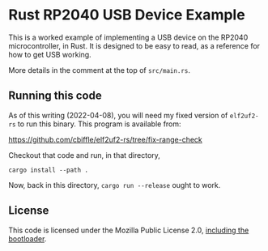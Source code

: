 # Rust RP2040 USB Device Example

This is a worked example of implementing a USB device on the RP2040
microcontroller, in Rust. It is designed to be easy to read, as a reference for
how to get USB working.

More details in the comment at the top of `src/main.rs`.

## Running this code

As of this writing (2022-04-08), you will need my fixed version of `elf2uf2-rs`
to run this binary. This program is available from:

https://github.com/cbiffle/elf2uf2-rs/tree/fix-range-check

Checkout that code and run, in that directory,

```
cargo install --path .
```

Now, back in this directory, `cargo run --release` ought to work.

## License

This code is licensed under the Mozilla Public License 2.0, [including the
bootloader](https://github.com/cbiffle/rp2040-rustboot/).
